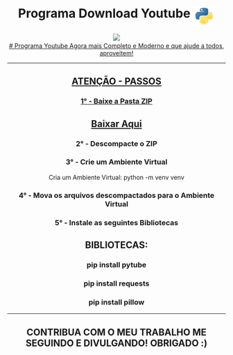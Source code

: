 </div>
<div align="center">

  <h1> Programa Download Youtube <a href="#"> <img align="top" alt="And@-Software" height="45em" width="50" src="https://raw.githubusercontent.com/devicons/devicon/master/icons/python/python-original.svg"> </a></h1>
</div>

<div align="center">
  <div align="center">
  <a href="https://padlet-uploads.storage.googleapis.com/1285543771/7d1a861f0b7e48af5300de0b4cec9e5d/2022_01_22_13_10_26.mp4">
  <img src="https://v1.padlet.pics/1/image.webp?t=c_limit%2Cdpr_1%2Ch_500%2Cw_700&url=https%3A%2F%2Fpadlet-uploads.storage.googleapis.com%2F1285543771%2F62bf2b2cfbbb9d997a9fb91abd725170%2Fyou_you1.png"/>
   <br>
</div>
    
<div align="center">
# Programa Youtube
Agora mais Completo e Moderno
e que ajude a todos, aproveitem!

----------------------------
ATENÇÃO - PASSOS
----------------------------  
</div>
<div align="center">
  <a href="https://padlet-uploads.storage.googleapis.com/1285543771/7d1a861f0b7e48af5300de0b4cec9e5d/2022_01_22_13_10_26.mp4">
  <h3>1° - Baixe a Pasta ZIP </h3>
  <h2>Baixar Aqui </a></h2>
</div>
  
<h3>2° - Descompacte o ZIP </h3>

<h3>3° - Crie um Ambiente Virtual </h3>
<p>Cria um Ambiente Virtual: python -m venv venv</p>

<h3>4° - Mova os arquivos descompactados para o Ambiente Virtual </h3>
  
<h3>5° - Instale as seguintes Bibliotecas </h3>
    

BIBLIOTECAS:
---------------------
    
<h3> pip install pytube </h3>
<h3> pip install requests </h3>
<h3> pip install pillow </h3>

---------------------------
CONTRIBUA COM O MEU TRABALHO
ME SEGUINDO E DIVULGANDO!
OBRIGADO :)
----------------------------
        
